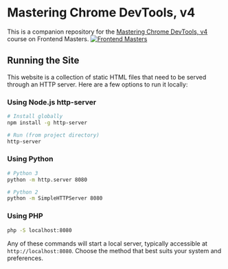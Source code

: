 # Mastering Chrome DevTools, v4
This is a companion repository for the [Mastering Chrome DevTools, v4](https://frontendmasters.com/courses/dev-tools-v4/) course on Frontend Masters.
[![Frontend Masters](https://static.frontendmasters.com/assets/brand/logos/full.png)](https://frontendmasters.com/courses/dev-tools-v4/)

## Running the Site

This website is a collection of static HTML files that need to be served through an HTTP server. Here are a few options to run it locally:

### Using Node.js http-server

```bash
# Install globally
npm install -g http-server

# Run (from project directory)
http-server
```

### Using Python

```bash
# Python 3
python -m http.server 8080

# Python 2
python -m SimpleHTTPServer 8080
```

### Using PHP

```bash
php -S localhost:8080
```

Any of these commands will start a local server, typically accessible at `http://localhost:8080`. Choose the method that best suits your system and preferences.
